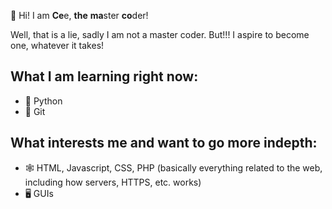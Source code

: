 👋 Hi! I am **Ce**e, **the** **ma**ster **co**der!

Well, that is a lie, sadly I am not a master coder. But!!! I aspire to become one, whatever it takes!  

## What I am learning right now:
- 🐍 Python
- 📁 Git

## What interests me and want to go more indepth:
- 🕸 HTML, Javascript, CSS, PHP (basically everything related to the web, including how servers, HTTPS, etc. works)
- 🖥 GUIs
